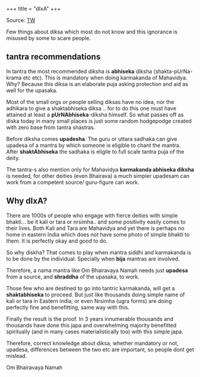 +++
title = "dIxA"
+++

Source: [TW](https://x.com/TheRajarshi/status/1880118719332118846)

Few things about diksa which most do not know and this ignorance is misused by some to scare people.

## tantra recommendations
In tantra the most recommended diksha is **abhiseka** diksha (shakta-pUrNa-krama etc etc). This is mandatory when doing karmakanda of Mahavidya. Why? Because this diksa is an elaborate puja asking protection and aid as well for the upasaka.

Most of the small orgs or people selling diksas have no idea, nor the adhikara to give a shaktabhiseka diksa .. for to do this one must have attained at least a **pUrNAbhiseka**-diksha himself.  So what passes off as diska today in many small places is just some random hodgepodge created with zero base from tantra shastras.

Before diksha comes **upadesha**. The guru or uttara sadhaka can give upadesa of a mantra by which someone is eligible to chant the mantra.  
After **shaktAbhiseka** the sadhaka is eligile to full scale tantra puja of the deity.

The tantra-s also mention only for Mahavidya **karmakanda abhiseka diksha** is needed, for other deities (even Bhairava) a much simpler upadesam can work from a competent source/ guru-figure can work.

## Why dIxA?
There are 1000s of people who engage with fierce deities with simple bhakti... be it kali or tara or nrsimha.. and some positivity easily comes to their lives. Both Kali and Tara are Mahavidya and yet there is perhaps no home in eastern India which does not have  some photo of simple bhakti to them. It is perfectly okay and good to do.

So why diskha?  That comes to play when mantra siddhi and karmakanda is to be done by the individual. Specially when **bija** mantras are involved.

Therefore, a nama mantra like Om Bhairavaya Namah needs just **upadesa** from a source, and **shraddha** of the upasaka, to work. 

Those few who are destined to go into tantric karmakanda, will get a **shaktabhiseka** to proceed.  But just like thousands doing simple name of kali or tara in Eastern india, or even Nrsimha (ugra forms) are doing perfectly fine and benefitting, same way with this.

Finally the result is the proof. In 3 years innumerable thousands and thousands have done this japa and overwhelming majority benefitted spiritually (and in many cases materialistically too) with this simple japa.

Therefore, correct knowledge about diksa, whether mandatory or not, upadesa, differences between the two etc are important, so people dont get mislead.

Om Bhairavaya Namah